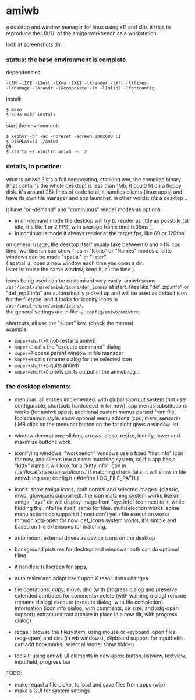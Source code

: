 # amiwb
a desktop and window manager for linux using x11 and xlib. 
it tries to reproduce the UX/UI of the amiga workbench
as a workstation. 

look at screenshots dir.

### status: the base environment is complete. 

dependencies:
```
-lSM -lICE -lXext -lXmu -lX11 -lXrender -lXft -lXfixes 
-lXdamage -lXrandr -lXcomposite -lm -lImlib2 -lfontconfig 
```

install:
```
$ make
$ sudo make install
```

start the environment:
```
$ Xephyr -br -ac -noreset -screen 800x600 :1
$ DISPLAY=:1 ./amiwb
OR
$ startx ~/.xinitrc_amiwb -- :2
```

### details, in practice:
what is amiwb ? it's a full compositing, stacking wm,
the compiled binary (that contains the whole desktop) is less than 1Mb, 
it could fit on a floppy disk. it's around 25k lines of code total, 
it handles clients (linux apps) and have its own file manager and app launcher.
in other words: it's a desktop ..

it have "on-demand" and "continuous" render modes as options:
- in on-demand mode the desktop will try to render as little as possbile 
  (at idle, it's like 1 or 2 FPS, with average frame time 0.05ms ).
- in continuous mode it always render at the target fps, like 60 or 120fps.

on general usage, the desktop itself usualy take between 0 and >1% cpu time.
workbench can show files in "Icons" or "Names" modes and its windows can be made
"spatial" or "lister".  
( spatial is: open a new window each time you open a dir.  
lister is: reuse the same window, keep it, all the time ).  

icons being used can be customised very easily. 
amiwb scans `/usr/local/share/amiwb/icons/def_icons/` at start.
files like "def_zip.info" or "def_mp3.info" are automatically picked up and
will be used as default icon for the filetype.
and it looks for iconify icons in  `/usr/local/share/amiwb/icons/`.  
the general settings are in file `~/.config/amiwb/amiwbrc`.

shortcuts, all use the "super" key. (check the menus).  
example: 
- `super+shift+R` hot-restarts amiwb
- `super+E` calls the "execute command" dialog
- `super+P` opens parent window in file manager
- `super+R` calls rename dialog for the selected icon 
- `super+shift+Q` quits amiwb
- `super+shift+D` prints perfs output in the amiwb.log
..

### the desktop elements:

- menubar:
    all entries implemented. with global shortcut system (not user configurable, 
    shortcuts hardcoded in for now). 
    app menus substitutions works (for amiwb apps).
    additional custom menus parsed from file, toolsdaemon style. 
    show optional menu addons (cpu, mem, sensors) 
    LMB click on the menubar button on the far right gives a window list.

- window decorations:
    sliders, arrows, close, resize, iconify, lower and maximize buttons work. 

- iconifying windows:
    "workbench" windows use a fixed "filer.info" icon for now, and clients use 
    a name matching system, so if a app has a "kitty" name it will look for 
    a "kitty.info" icon in /usr/local/share/amiwb/icons/
    if matching check fails, it will show in file amiwb.log see:
    config.h ( #define LOG_FILE_PATH )

- icons:
    show amiga icons, both normal and selected images. 
    (classic, mwb, glowicons supported).
    the icon matching system works like on amiga: "xyz" dir will display image 
    from "xyz.info" icon next to it, while hidding the .info file itself. same for 
    files. multiselection works. some menu actions do support it (most don't yet.)
    file execution works through xdg-open for now.
    def_icons system works, it's simple and based on file extensions for matching.

- auto mount external drives as device icons on the desktop 
- background pictures for desktop and windows, both can do optional tiling
- it handles: fullscreen for apps,
- auto resize and adapt itself upon X resolutions changes

- file operations:
    copy, move, dnd (with progress dialog and preserve extended attributes for comments)
    delete (with warning dialog)
    rename (rename dialog) 
    execute (execute dialog, with file completion)
    information (icon info dialog, with comments, dir size, and xdg-open support)
    extract (extract archive in place in a new dir, with progress dialog)

- reqasl:
    browse the filesystem, using mouse or keyboard. 
    open files (xdg-open) and dirs (in wb windows), 
    clipboard support for inputfields.
    can add bookmarks, select all/none, show hidden

- toolkit:
    using amiwb UI elements in new apps:
    button, listview, textview, inputfield, progress bar 


TODO:

- make reqasl a file picker to load and save files from apps (wip)
- make a GUI for system settings 
